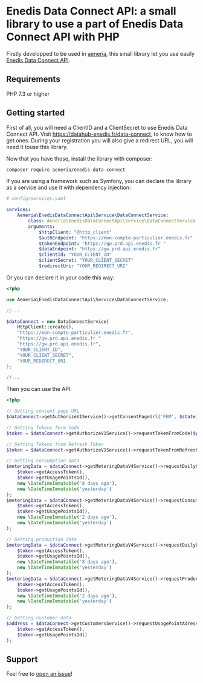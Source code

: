 # Enedis Data Connect API: a small library to use a part of Enedis Data Connect API with PHP

Firstly developped to be used in [aeneria](https://gitlab.com/aeneria/aeneria-app), this small library let you use easily
[Enedis Data Connect API](https://datahub-enedis.fr/data-connect/).

## Requirements

PHP 7.3 or higher

## Getting started

First of all, you will need a ClientID and a ClientSecret to use Enedis Data Connect API.
Visit https://datahub-enedis.fr/data-connect, to know how to get ones. During your
registration you will also give a redirect URL, you will need it touse this library.

Now that you have those, install the library with composer:

```sh
composer require aeneria/enedis-data-connect
```

If you are using a framework such as Symfony, you can declare the library as a service and
use it with dependency injection:

```yaml
# config/services.yaml

services:
    Aeneria\EnedisDataConnectApi\Service\DataConnectService:
        class: Aeneria\EnedisDataConnectApi\Service\DataConnectService
        arguments:
            $httpClient: "@http_client"
            $authEndpoint: "https://mon-compte-particulier.enedis.fr"
            $tokenEndpoint: "https://gw.prd.api.enedis.fr "
            $dataEndpoint: "https://gw.prd.api.enedis.fr"
            $clientId: "YOUR_CLIENT_ID"
            $clientSecret: "YOUR_CLIENT_SECRET"
            $redirectUri: "YOUR_REDIRECT_URI"
```

Or you can declare it in your code this way:

```php
<?php

use Aeneria\EnedisDataConnectApi\Service\DataConnectService;

//...

$dataConnect = new DataConnectService(
    HttpClient::create(),
    "https://mon-compte-particulier.enedis.fr",
    "https://gw.prd.api.enedis.fr "
    "https://gw.prd.api.enedis.fr",
    "YOUR_CLIENT_ID",
    "YOUR_CLIENT_SECRET",
    "YOUR_REDIRECT_URI
);

//...

```

Then you can use the API:

```php
<?php

// Getting consent page URL
$dataConnect->getAuthorizeV1Service()->getConsentPageUrl('P6M', $state);

// Getting Tokens form Code
$token = $dataConnect->getAuthorizeV1Service()->requestTokenFromCode($param['code']);

// Getting Tokens from Refresh Token
$token = $dataConnect->getAuthorizeV1Service()->requestTokenFromRefreshToken($token->getRefreshToken());

// Getting consumption data
$meteringData = $dataConnect->getMeteringDataV4Service()->requestDailyConsumption(
    $token->getAccessToken(),
    $token->getUsagePointsId(),
    new \DateTimeImmutable('8 days ago'),
    new \DateTimeImmutable('yesterday')
);
$meteringData = $dataConnect->getMeteringDataV4Service()->requestConsumptionLoadCurve(
    $token->getAccessToken(),
    $token->getUsagePointsId(),
    new \DateTimeImmutable('2 days ago'),
    new \DateTimeImmutable('yesterday')
);

// Getting production data
$meteringData = $dataConnect->getMeteringDataV4Service()->requestDailyProduction(
    $token->getAccessToken(),
    $token->getUsagePointsId(),
    new \DateTimeImmutable('8 days ago'),
    new \DateTimeImmutable('yesterday')
);
$meteringData = $dataConnect->getMeteringDataV4Service()->requestProductionLoadCurve(
    $token->getAccessToken(),
    $token->getUsagePointsId(),
    new \DateTimeImmutable('2 days ago'),
    new \DateTimeImmutable('yesterday')
);

// Getting customer data
$address = $dataConnect->getCustomersService()->requestUsagePointAdresse(
    $token->getAccessToken(),
    $token->getUsagePointsId()
);

```

## Support

Feel free to [open an issue](https://gitlab.com/aeneria/enedis-data-connect/-/issues)!
